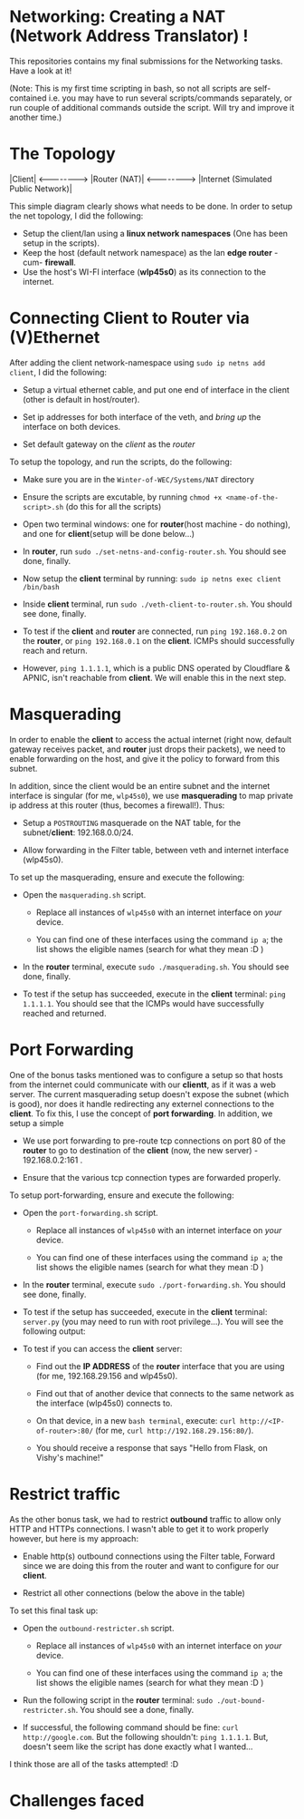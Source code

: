 # Networking: Creating a NAT (Network Address Translator) !

This repositories contains my final submissions for the Networking tasks. Have a look at it!

(Note: This is my first time scripting in bash, so not all scripts are self-contained i.e. you may have to run several scripts/commands separately, or run couple of additional commands outside the script. Will try and improve it another time.)

# The Topology

|Client| <--------> |Router (NAT)| <--------> |Internet (Simulated Public Network)|

This simple diagram clearly shows what needs to be done. In order to setup the net topology, I did the following:
- Setup the client/lan using a **linux network namespaces** (One has been setup in the scripts).
- Keep the host (default network namespace) as the lan **edge router** -cum- **firewall**.
- Use the host's WI-FI interface (**wlp45s0**) as its connection to the internet.

# Connecting Client to Router via (V)Ethernet

After adding the client network-namespace using `sudo ip netns add client`, I did the following:
- Setup a virtual ethernet cable, and put one end of interface in the client (other is default in host/router).

- Set ip addresses for both interface of the veth, and _bring up_ the interface on both devices.

- Set default gateway on the _client_ as the _router_

To setup the topology, and run the scripts, do the following:
- Make sure you are in the `Winter-of-WEC/Systems/NAT` directory

- Ensure the scripts are excutable, by running `chmod +x <name-of-the-script>.sh` (do this for all the scripts)

- Open two terminal windows: one for **router**(host machine - do nothing), and one for **client**(setup will be done below...)

- In **router**, run `sudo ./set-netns-and-config-router.sh`. You should see done, finally.

- Now setup the **client** terminal by running: `sudo ip netns exec client /bin/bash`

- Inside **client** terminal, run `sudo ./veth-client-to-router.sh`. You should see done, finally.

- To test if the **client** and **router** are connected, run `ping 192.168.0.2` on the **router**, or `ping 192.168.0.1` on the **client**. ICMPs should successfully reach and return.

- However, `ping 1.1.1.1`, which is a public DNS operated by Cloudflare & APNIC, isn't reachable from **client**. We will enable this in the next step.

# Masquerading

In order to enable the **client** to access the actual internet (right now, default gateway receives packet, and **router** just drops their packets), we need to enable forwarding on the host, and give it the policy to forward from this subnet. 

In addition, since the client would be an entire subnet and the internet interface is singular (for me, `wlp45s0`), we use **masquerading** to map private ip address at this router (thus, becomes a firewall!). Thus: 

- Setup a `POSTROUTING` masquerade on the NAT table, for the subnet/**client**: 192.168.0.0/24.

- Allow forwarding in the Filter table, between veth and internet interface (wlp45s0).

To set up the masquerading, ensure and execute the following:

- Open the `masquerading.sh` script.

    - Replace all instances of `wlp45s0` with an internet interface on _your_ device.

    - You can find one of these interfaces using the command `ip a`; the list shows the eligible names (search for what they mean :D )
- In the **router** terminal, execute `sudo ./masquerading.sh`. You should see done, finally.

- To test if the setup has succeeded, execute in the **client** terminal: `ping 1.1.1.1`. You should see that the ICMPs would have successfully reached and returned.

# Port Forwarding
One of the bonus tasks mentioned was to configure a setup so that hosts from the internet could communicate with our **clientt**, as if it was a web server. The current masquerading setup doesn't expose the subnet (which is good), nor does it handle redirecting any externel connections to the **client**. To fix this, I use the concept of **port forwarding**. In addition, we setup a simple 


- We use port forwarding to pre-route tcp connections on port 80 of the **router** to go to destination of the **client** (now, the new server) - 192.168.0.2:161 .

- Ensure that the various tcp connection types are forwarded properly.

To setup port-forwarding, ensure and execute the following:

- Open the `port-forwarding.sh` script.

    - Replace all instances of `wlp45s0` with an internet interface on _your_ device.

    - You can find one of these interfaces using the command `ip a`; the list shows the eligible names (search for what they mean :D )

- In the **router** terminal, execute `sudo ./port-forwarding.sh`. You should see done, finally.

- To test if the setup has succeeded, execute in the **client** terminal: `server.py` (you may need to run with root privilege...). You will see the following output:

- To test if you can access the **client** server: 
    
    - Find out the **IP ADDRESS** of the **router** interface that you are using (for me, 192.168.29.156 and wlp45s0).

    - Find out that of another device that connects to the same network as the interface (wlp45s0) connects to.

    - On that device, in a new `bash terminal`, execute: `curl http://<IP-of-router>:80/` (for me, `curl http://192.168.29.156:80/`).


    - You should receive a response that says "Hello from Flask, on Vishy's machine!"

# Restrict traffic

As the other bonus task, we had to restrict **outbound** traffic to allow only HTTP and HTTPs connections. I wasn't able to get it to work properly however, but here is my approach:

- Enable http(s) outbound connections using the Filter table, Forward since we are doing this from the router and want to configure for our **client**.

- Restrict all other connections (below the above in the table)

To set this final task up:
- Open the `outbound-restricter.sh` script.

    - Replace all instances of `wlp45s0` with an internet interface on _your_ device.

    - You can find one of these interfaces using the command `ip a`; the list shows the eligible names (search for what they mean :D )

- Run the following script in the **router** terminal: `sudo ./out-bound-restricter.sh`. You should see a done, finally.

- If successful, the following command should be fine: `curl http://google.com`. But the following shouldn't: `ping 1.1.1.1`. But, doesn't seem like the script has done exactly what I wanted... 

I think those are all of the tasks attempted! :D

# Challenges faced
